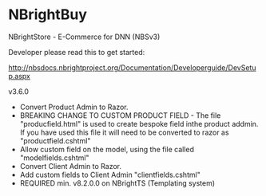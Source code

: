 # NBrightBuy
NBrightStore - E-Commerce for DNN (NBSv3)

Developer please read this to get started:

http://nbsdocs.nbrightproject.org/Documentation/Developerguide/DevSetup.aspx


v3.6.0
- Convert Product Admin to Razor.
- BREAKING CHANGE TO CUSTOM PRODUCT FIELD - The file "producfield.html" is used to create bespoke field inthe product addmin.  If you have used this file it will need to be converted to razor as  "productfield.cshtml"
- Allow custom field on the model, using the file called "modelfields.cshtml"
- Convert Client Admin to Razor.
- Add custom fields to Client Admin "clientfields.cshtml"
- REQUIRED min. v8.2.0.0 on NBrightTS  (Templating system)
